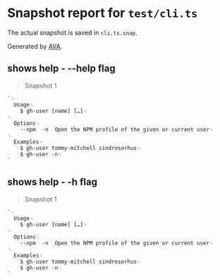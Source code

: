 # Snapshot report for `test/cli.ts`

The actual snapshot is saved in `cli.ts.snap`.

Generated by [AVA](https://avajs.dev).

## shows help - --help flag

> Snapshot 1

    `␊
      Usage␊
        $ gh-user [name] […]␊
    ␊
      Options␊
        --npm  -n  Open the NPM profile of the given or current user␊
    ␊
      Examples␊
        $ gh-user tommy-mitchell sindresorhus␊
        $ gh-user -n␊
    `

## shows help - -h flag

> Snapshot 1

    `␊
      Usage␊
        $ gh-user [name] […]␊
    ␊
      Options␊
        --npm  -n  Open the NPM profile of the given or current user␊
    ␊
      Examples␊
        $ gh-user tommy-mitchell sindresorhus␊
        $ gh-user -n␊
    `
